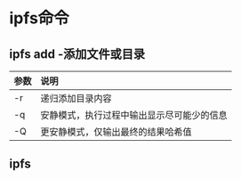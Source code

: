 # ipfs命令
## ipfs add -添加文件或目录
|参数|说明|
|:--|:--|
|-r|递归添加目录内容|
|-q|安静模式，执行过程中输出显示尽可能少的信息|
|-Q|更安静模式，仅输出最终的结果哈希值|

## ipfs